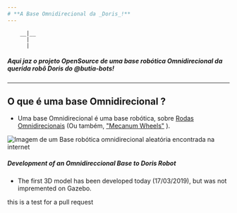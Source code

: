 ```yaml
---
# **A Base Omnidirecional da _Doris_!**
---
```

 
        __|__
          |
          |

   ##### *Aqui jaz o projeto OpenSource de uma base robótica Omnidirecional da querida robô Doris do @butia-bots!*

----

## O que é uma base Omnidirecional ?

- Uma base Omnidirecional é uma base robótica, sobre [Rodas Omnidirecionais](https://en.wikipedia.org/wiki/Omni_wheel) (Ou também, ["Mecanum Wheels"](https://en.wikipedia.org/wiki/Mecanum_wheel) ).

![Imagem de um Base robótica omnidirecional aleatória encontrada na internet](/images/anybase.jpeg)



##### Development of an Omnidireccional Base to Doris Robot

- The first 3D model has been developed today (17/03/2019), but was not impremented on Gazebo.



this is a test for a pull request

